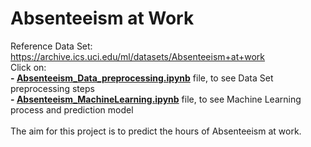 # Absenteeism at Work
Reference Data Set: https://archive.ics.uci.edu/ml/datasets/Absenteeism+at+work <br/>
Click on:<br/>
**- [Absenteeism_Data_preprocessing.ipynb](https://github.com/MasoudMoeini/Absenteeism-At-Work/blob/main/Absenteeism_Data_preprocessing.ipynb)** file, to see Data Set preprocessing steps<br/>
**- [Absenteeism_MachineLearning.ipynb](https://github.com/MasoudMoeini/Absenteeism-At-Work/blob/main/Absenteeism_MachineLearning.ipynb)** file, to see Machine Learning process and  prediction model <br/>
<br/>
The aim for this project is to predict the hours of Absenteeism at work.<br>

